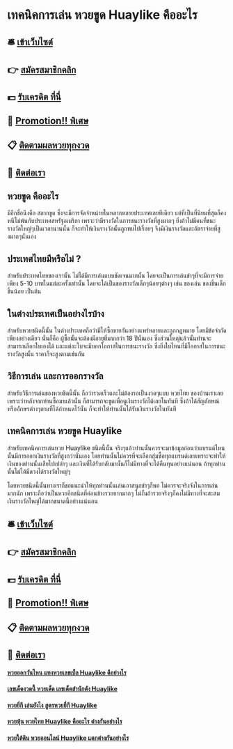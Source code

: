 # เทคนิคการเล่น หวยขูด Huaylike คืออะไร

## 🛎 [เข้าเว็บไซต์](https://bit.ly/3Lk2d5y)
## 👉 [สมัครสมาชิกคลิก](https://bit.ly/3Lk2d5y)
## 💵 [รับเครดิต ที่นี่](https://bit.ly/3UgpvgQ)
## 👑 [Promotion!! พิเศษ](https://bit.ly/3UgpvgQ)
## 📋 [ติดตามผลหวยทุกงวด](https://bit.ly/3UgpvgQ)
## 📱 [ติดต่อเรา](https://bit.ly/3UgpvgQ)

## หวยขูด คืออะไร
มีอีกชื่อนึงคือ สลากขูด ซึ่งจะมีการจัดจำหน่ายในหลากหลายประเทศเลยทีเดียว แต่ที่เป็นที่นิยมที่สุดก็คงหนีไม่พ้นกับประเทศสหรัฐอเมริกา เพราะว่ามีรางวัลในการชนะรางวัลที่สูงมากๆ ยิ่งถ้าไม่มีคนที่ชนะรางวัลใหญ่ๆเป็นเวลานานนั้น ก็จะทำให้เงินรางวัลนั้นถูกทบไปเรื่อยๆ จึงมีเงินรางวัลและอัตราจ่ายที่สูงมากๆนั่นเอง

## ประเทศไทยมีหรือไม่ ?
สำหรับประเทศไทยของเรานั้น ไม่ได้มีการเล่นแบบชัดเจนมากนั้น โดยจะเป็นการเล่นขำๆที่จะมีการจ่ายเพียง 5-10 บาทในแต่ละครั้งเท่านั้น โดยจะได้เป็นของรางวัลเล็กๆน้อยๆต่างๆ เช่น ของเล่น ของชิ้นเล็กชิ้นน้อย เป็นต้น 

## ในต่างประเทศเป็นอย่างไรบ้าง
สำหรับหวยชนิดนี้นั้น ในต่างประเทศถือว่ามีให้ซื้อขายกันอย่างแพร่หลายและถูกกฏหมาย โดยมีข้อจำกัดเพียงอย่างเดียว นั่นก็คือ ผู้ซื้อนั้นจะต้องมีอายุที่มากกว่า 18 ปีนั่นเอง ซึ่งส่วนใหญ่แล้วนั้นท่านจะสามารถเลือกใบเองได้ และแต่ละใบจะมีบอกโอกาสในการชนะรางวัล ซึ่งยิ่งใบไหนที่มีโอกาสในการชนะรางวัลสูงนั้น ราคาก็จะสูงตามเช่นกัน

## วิธีการเล่น และการออกรางวัล
สำหรับวิธีการเล่นของหวยชิดนี้นั้น ถือว่ารวดเร็วและไม่ต้องรอเป็นงวดๆแบบ หวยไทย ของบ้านเราเลย เพราะว่าหลังจากท่านซื้อมาแล้วนั้น ก็สามารถจะขูดเพื่อดูเงินรางวัลได้เลยในทันที ซึ่งถ้าได้สัญลักษณ์หรืออักษรต่างๆตามที่ได้กำหนดไว้นั้น ก็จะทำให้ท่านนั้นได้รับเงินรางวัลในทันที

## เทคนิคการเล่น หวยขูด Huaylike
สำหรับเทคนิคการเล่นหวย Huaylike ชนิดนี้นั้น จริงๆแล้วท่านนั้นควรจะมาข้อมูลก่อนว่าแบรนด์ไหนนั้นมีการออกเงินรางวัลที่สูงกว่านั่นเอง โดยท่านนั้นไม่ควรที่จะเลือกสุ่มซื้อทุกแบรนด์เลยเพราะจะทำให้เงินของท่านนั้นเสียไปเปล่าๆ และเงินที่ได้รับกลับมานั้นก็ไม่มีทางที่จะได้คืนทุนอย่างแน่นอน ถ้าทุกท่านนั้นไม่ได้มีดวงได้รางวัลใหญ่ๆ

โดยหวยชนิดนี้นั้นทางเราก็ขอแนะนำให้ทุกท่านนั้นเล่นเอาสนุกขำๆก็พอ ไม่ควรจะจริงจังในการเล่นมากนัก เพราะถือว่าเป็นหวยอีกชนิดที่ค่อนข้างรวยยากมากๆ ไม่งั้นถ้ารวยจริงๆก็คงไม่มีทางที่จะสะสมเงินรางวัลใหญ่ได้มากขนาดนี้อย่างแน่นอน

## 🛎 [เข้าเว็บไซต์](https://bit.ly/3Lk2d5y)
## 👉 [สมัครสมาชิกคลิก](https://bit.ly/3Lk2d5y)
## 💵 [รับเครดิต ที่นี่](https://bit.ly/3UgpvgQ)
## 👑 [Promotion!! พิเศษ](https://bit.ly/3UgpvgQ)
## 📋 [ติดตามผลหวยทุกงวด](https://bit.ly/3UgpvgQ)
## 📱 [ติดต่อเรา](https://bit.ly/3UgpvgQ)

#### [หวยออกวันไหน แทงหวยเลขเบิ้ล Huaylike ดีอย่างไร](https://atom.io/themes/หวยออกวันไหน%20แทงหวยเลขเบิ้ล%20Huaylike%20ดีอย่างไร)
#### [เลขเด็ดงวดนี้ หวยเด็ด เลขเด็ดสำนักดัง Huaylike](https://atom.io/themes/เลขเด็ดงวดนี้%20หวยเด็ด%20เลขเด็ดสำนักดัง%20Huaylike)
#### [หวยยี่กี เล่นยังไง สูตรหวยยี่กี Huaylike](https://atom.io/themes/หวยยี่กี%20เล่นยังไง%20สูตรหวยยี่กี%20Huaylike)
#### [หวยหุ้น หวยไทย Huaylike คืออะไร ต่างกันอย่างไร](https://atom.io/themes/หวยหุ้น%20หวยไทย%20Huaylike%20คืออะไร%20ต่างกันอย่างไร)
#### [หวยใต้ดิน หวยออนไลน์ Huaylike แตกต่างกันอย่างไร](https://atom.io/themes/หวยใต้ดิน%20หวยออนไลน์%20Huaylike%20แตกต่างกันอย่างไร)